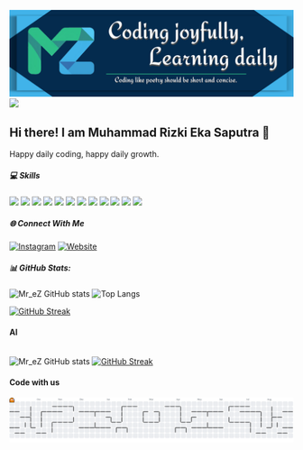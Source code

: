 ![MreZ](img/Banner-github.png)
![](https://komarev.com/ghpvc/?username=your-github-username)

## Hi there! I am Muhammad Rizki Eka Saputra 👋

Happy daily coding, happy daily growth.

<!--
**mrez09/mrez09** is a ✨ _special_ ✨ repository because its `README.md` (this file) appears on your GitHub profile.

Here are some ideas to get you started:

- 🔭 I’m currently working on ...
- 🌱 I’m currently learning ...
- 👯 I’m looking to collaborate on ...
- 🤔 I’m looking for help with ...
- 💬 Ask me about ...
- 📫 How to reach me: ...
- 😄 Pronouns: ...
- ⚡ Fun fact: ...
-->

##### 💻 Skills

<img src="https://img.shields.io/badge/HTML5-E34F26?style=for-the-badge&logo=html5&logoColor=white" /> <img src="https://img.shields.io/badge/CSS3-1572B6?style=for-the-badge&logo=css3&logoColor=white" /> <img src="https://img.shields.io/badge/JavaScript-323330?style=for-the-badge&logo=javascript&logoColor=F7DF1E" /> <img src="https://img.shields.io/badge/PHP-777BB4?style=for-the-badge&logo=php&logoColor=white" /> <img src="https://img.shields.io/badge/C%2B%2B-00599C?style=for-the-badge&logo=c%2B%2B&logoColor=white" /> <img src="https://img.shields.io/badge/axios-671ddf?&style=for-the-badge&logo=axios&logoColor=white" /> <img src="https://img.shields.io/badge/Codeigniter-EF4223?style=for-the-badge&logo=codeigniter&logoColor=white" /> <img src="https://img.shields.io/badge/Laravel-FF2D20?style=for-the-badge&logo=laravel&logoColor=white" /> <img src="https://img.shields.io/badge/React-20232A?style=for-the-badge&logo=react&logoColor=61DAFB" /> <img src="https://img.shields.io/badge/next%20js-000000?style=for-the-badge&logo=nextdotjs&logoColor=white"/> <img src="https://img.shields.io/badge/Tailwind_CSS-38B2AC?style=for-the-badge&logo=tailwind-css&logoColor=white" /> <img src="https://img.shields.io/badge/MySQL-005C84?style=for-the-badge&logo=mysql&logoColor=white" />

##### 🌐 Connect With Me

[![Instagram](https://img.shields.io/badge/Instagram-E4405F?style=for-the-badge&logo=instagram&logoColor=white)](https://instagram.com/mrez09) [![Website](https://img.shields.io/badge/website-000000?style=for-the-badge&logo=About.me&logoColor=white)](http://mrizkies.web.id/)

##### 📊 GitHub Stats:

![Mr_eZ GitHub stats](https://github-readme-stats.vercel.app/api?username=mrez09&show_icons=true&include_all_commits=true) ![Top Langs](https://github-readme-stats.vercel.app/api/top-langs/?username=mrez09&theme=tokyonight&include_all_commits=true&count_private=true&layout=compact)

[![GitHub Streak](https://streak-stats.demolab.com?user=mrez09)](https://git.io/streak-stats)

#### Al

\
![Mr_eZ GitHub stats](https://github-readme-stats.vercel.app/api?username=mrez09&theme=tokyonight&show_icons=true&include_all_commits=true)
[![GitHub Streak](https://streak-stats.demolab.com/?user=mrez09)](https://git.io/streak-stats)

#### Code with us

<picture>
  <source media="(prefers-color-scheme: dark)" srcset="https://raw.githubusercontent.com/mrez09/mrez09/output/pacman-contribution-graph-dark.svg">
  <source media="(prefers-color-scheme: light)" srcset="https://raw.githubusercontent.com/mrez09/mrez09/output/pacman-contribution-graph.svg">
  <img alt="pacman contribution graph" src="https://raw.githubusercontent.com/mrez09/mrez09/output/pacman-contribution-graph.svg">
</picture>
